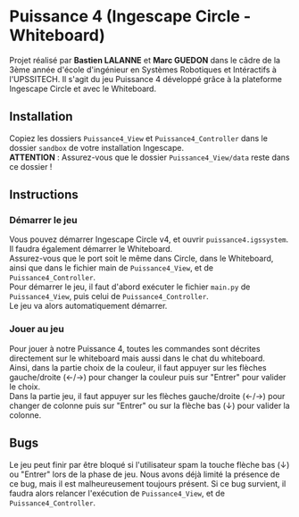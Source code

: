 # Puissance 4 (Ingescape Circle - Whiteboard)

Projet réalisé par **Bastien LALANNE** et **Marc GUEDON** dans le câdre de la 3ème année d'école d'ingénieur en Systèmes Robotiques et Intéractifs à l'UPSSITECH.
Il s'agit du jeu Puissance 4 développé grâce à la plateforme Ingescape Circle et avec le Whiteboard.

## Installation

Copiez les dossiers ```Puissance4_View``` et ```Puissance4_Controller``` dans le dossier ```sandbox``` de votre installation Ingescape. \
**ATTENTION** : Assurez-vous que le dossier ```Puissance4_View/data``` reste dans ce dossier !

## Instructions

### Démarrer le jeu

Vous pouvez démarrer Ingescape Circle v4, et ouvrir ```puissance4.igssystem```. Il faudra également démarrer le Whiteboard. \
Assurez-vous que le port soit le même dans Circle, dans le Whiteboard, ainsi que dans le fichier main de ```Puissance4_View```, et de ```Puissance4_Controller```. \
Pour démarrer le jeu, il faut d'abord exécuter le fichier ```main.py``` de ```Puissance4_View```, puis celui de ```Puissance4_Controller```. \
Le jeu va alors automatiquement démarrer.

### Jouer au jeu

Pour jouer à notre Puissance 4, toutes les commandes sont décrites directement sur le whiteboard mais aussi dans le chat du whiteboard. \
Ainsi, dans la partie choix de la couleur, il faut appuyer sur les flèches gauche/droite (←/→) pour changer la couleur puis sur "Entrer" pour valider le choix. \
Dans la partie jeu, il faut appuyer sur les flèches gauche/droite (←/→) pour changer de colonne puis sur "Entrer" ou sur la flèche bas (↓) pour valider la colonne.

## Bugs

Le jeu peut finir par être bloqué si l'utilisateur spam la touche flèche bas (↓) ou "Entrer" lors de la phase de jeu. Nous avons déjà limité la présence de ce bug, mais il est malheureusement toujours présent. Si ce bug survient, il faudra alors relancer l'exécution de ```Puissance4_View```, et de ```Puissance4_Controller```.